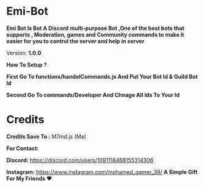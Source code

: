 # Emi-Bot

**Emi Bot Is Bot  A Discord multi-purpose Bot ,One of the best bots that supports , Moderation, games and Community commands to make it easier for you to control the server and help in server**

Version: **1.0.0**

**How To Setup ?**

**First Go To functions/handelCommands.js  And Put Your Bot Id & Guild Bot Id**

**Second Go To commands/Developer And Chnage All Ids To Your Id**

# Credits

**Credits Save To :** M7md.js (Me)

**For Contact:**


**Discord:** https://discord.com/users/1091118468155314306

**Instagram:** https://www.instagram.com/mohamed_gamer_38/
**A Simple Gift For My Friends ❤️** 
